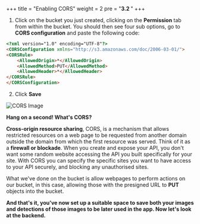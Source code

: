 +++
title = "Enabling CORS"
weight = 2
pre = "<b>3.2 </b>"
+++

1. Click on the bucket you just created, clicking on the **Permission** tab from within the bucket. You should then see four sub options, go to **CORS configuration** and paste the following code:

```html
<?xml version="1.0" encoding="UTF-8"?>
<CORSConfiguration xmlns="http://s3.amazonaws.com/doc/2006-03-01/">
<CORSRule>
    <AllowedOrigin>*</AllowedOrigin>
    <AllowedMethod>PUT</AllowedMethod>
    <AllowedHeader>*</AllowedHeader>
</CORSRule>
</CORSConfiguration>
```

2. Click **Save**

![CORS Image](/img/cors.png)

**Hang on a second! What's CORS?**

**Cross-origin resource sharing**, CORS, is a mechanism that allows restricted resources on a web page to be requested from another domain outside the domain from which the first resource was served. Think of it as a **firewall or blockade**. When you create and expose your API, you don't want some random website accessing the API you built specifically for your site. With CORS you can specify the specific sites you want to have access to your API securely, and blocking any unauthorised sites.

What we've done on the bucket is allow webpages to perform actions on our bucket, in this case, allowing those with the presigned URL to **PUT** objects into the bucket.
   
**And that's it, you've now set up a suitable space to save both your images and detections of those images to be later used in the app. Now let's look at the backend.** 